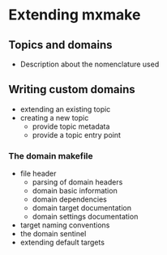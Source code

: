# Extending mxmake

## Topics and domains

- Description about the nomenclature used

## Writing custom domains

- extending an existing topic
- creating a new topic
  - provide topic metadata
  - provide a topic entry point

### The domain makefile

- file header
  - parsing of domain headers
  - domain basic information
  - domain dependencies
  - domain target documentation
  - domain settings documentation
- target naming conventions
- the domain sentinel
- extending default targets
